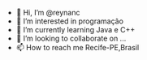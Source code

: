 - 👋 Hi, I’m @reynanc
- 👀 I’m interested in programação
- 🌱 I’m currently learning Java e C++
- 💞️ I’m looking to collaborate on ...
- 📫 How to reach me Recife-PE,Brasil

<!---
reynanc/reynanc is a ✨ special ✨ repository because its `README.md` (this file) appears on your GitHub profile.
You can click the Preview link to take a look at your changes.
--->
